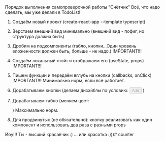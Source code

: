 Порядок выполнения самопроверочной работы "Счётчик"
Всё, что надо сделать, мы уже делали в TodoList!
1. Создаём новый проект 
(create-react-app --template typescript)
2. Верстаем внешний вид минимально 
(внешний вид - пофиг, но структура должна быть)
3. Дробим на подкомпоненты 
(табло, кнопки...Один уровень вложенности должен быть,
больше - не надо.)    IMPORTANT!!!
4. Создаём локальный стэйт и 
отображаем его (useState, props) IMPORTANT!!!
5. Пишем функции и передаём вглубь на кнопки
(callbacks, onClick) IMPORTANT!!!
Минимально норм, если всё работает.

6. Дорабатываем кнопки (делаем дизэйблы по условию: 
<button disabled={boolean}>Add</button> )
7. Дорабатываем табло 
(меняем цвет: <div className={условие}></div>)
Максимально норм.

8. Для продвинутых (не обязательно): 
кнопку реализовать как один компонент и 
использовать два раза с разными props

Йоу!!! Ты - высший красавчик :)
... или красотка :)))# counter
